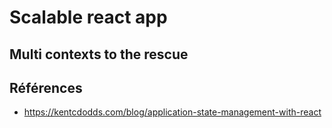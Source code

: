 # Scalable react app

## Multi contexts to the rescue


## Références
- https://kentcdodds.com/blog/application-state-management-with-react